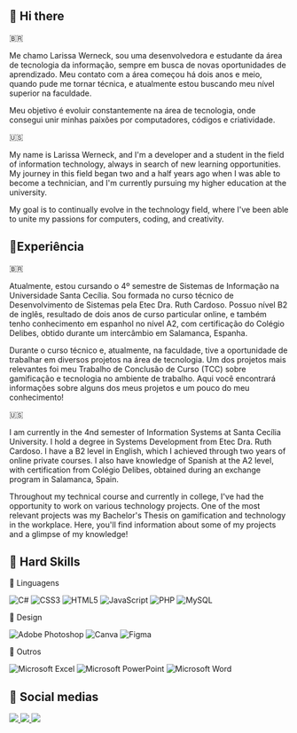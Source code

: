 ## 👋 Hi there
🇧🇷

Me chamo Larissa Werneck, sou uma desenvolvedora e estudante da área de tecnologia da informação, sempre em busca de novas oportunidades de aprendizado. Meu contato com a área começou há dois anos e meio, quando pude me tornar técnica, e atualmente estou buscando meu nível superior na faculdade.

Meu objetivo é evoluir constantemente na área de tecnologia, onde consegui unir minhas paixões por computadores, códigos e criatividade.

🇺🇸

My name is Larissa Werneck, and I'm a developer and a student in the field of information technology, always in search of new learning opportunities. My journey in this field began two and a half years ago when I was able to become a technician, and I'm currently pursuing my higher education at the university.

My goal is to continually evolve in the technology field, where I've been able to unite my passions for computers, coding, and creativity.


## 🥇Experiência
🇧🇷

Atualmente, estou cursando o 4º semestre de Sistemas de Informação na Universidade Santa Cecília. Sou formada no curso técnico de Desenvolvimento de Sistemas pela Etec Dra. Ruth Cardoso. Possuo nível B2 de inglês, resultado de dois anos de curso particular online, e também tenho conhecimento em espanhol no nível A2, com certificação do Colégio Delibes, obtido durante um intercâmbio em Salamanca, Espanha.

Durante o curso técnico e, atualmente, na faculdade, tive a oportunidade de trabalhar em diversos projetos na área de tecnologia. Um dos projetos mais relevantes foi meu Trabalho de Conclusão de Curso (TCC) sobre gamificação e tecnologia no ambiente de trabalho. Aqui você encontrará informações sobre alguns dos meus projetos e um pouco do meu conhecimento!

🇺🇸

I am currently in the 4nd semester of Information Systems at Santa Cecília University. I hold a degree in Systems Development from Etec Dra. Ruth Cardoso. I have a B2 level in English, which I achieved through two years of online private courses. I also have knowledge of Spanish at the A2 level, with certification from Colégio Delibes, obtained during an exchange program in Salamanca, Spain.

Throughout my technical course and currently in college, I've had the opportunity to work on various technology projects. One of the most relevant projects was my Bachelor's Thesis on gamification and technology in the workplace. Here, you'll find information about some of my projects and a glimpse of my knowledge!



## 🦾 Hard Skills
📝 Linguagens

![C#](https://img.shields.io/badge/c%23-%23239120.svg?style=for-the-badge&logo=c-sharp&logoColor=white)
![CSS3](https://img.shields.io/badge/css3-%231572B6.svg?style=for-the-badge&logo=css3&logoColor=white)
![HTML5](https://img.shields.io/badge/html5-%23E34F26.svg?style=for-the-badge&logo=html5&logoColor=white)
![JavaScript](https://img.shields.io/badge/javascript-%23323330.svg?style=for-the-badge&logo=javascript&logoColor=%23F7DF1E)
![PHP](https://img.shields.io/badge/php-%23777BB4.svg?style=for-the-badge&logo=php&logoColor=white)
![MySQL](https://img.shields.io/badge/mysql-%2300f.svg?style=for-the-badge&logo=mysql&logoColor=white)

🎨 Design

![Adobe Photoshop](https://img.shields.io/badge/adobe%20photoshop-%2331A8FF.svg?style=for-the-badge&logo=adobe%20photoshop&logoColor=white)
![Canva](https://img.shields.io/badge/Canva-%2300C4CC.svg?style=for-the-badge&logo=Canva&logoColor=white)
![Figma](https://img.shields.io/badge/figma-%23F24E1E.svg?style=for-the-badge&logo=figma&logoColor=white)


📌 Outros

![Microsoft Excel](https://img.shields.io/badge/Microsoft_Excel-217346?style=for-the-badge&logo=microsoft-excel&logoColor=white)
![Microsoft PowerPoint](https://img.shields.io/badge/Microsoft_PowerPoint-B7472A?style=for-the-badge&logo=microsoft-powerpoint&logoColor=white)
![Microsoft Word](https://img.shields.io/badge/Microsoft_Word-2B579A?style=for-the-badge&logo=microsoft-word&logoColor=white)


## 📱 Social medias
<a href="https://www.linkedin.com/in/larissa-werneck-a33447264/">
  <img src="https://img.shields.io/badge/LinkedIn-0077B5?style=for-the-badge&logo=linkedin&logoColor=white" />
</a>
<a href="mailto:larissawerneck8@gmail.com">
  <img src="https://img.shields.io/badge/Gmail-D14836?style=for-the-badge&logo=gmail&logoColor=white" />
</a>
<a href="https://www.behance.net/larissawerneck">
  <img src="https://img.shields.io/badge/Behance-1769ff?style=for-the-badge&logo=behance&logoColor=white" />
</a>

